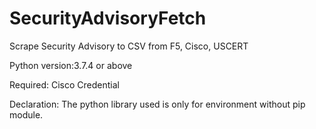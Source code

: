 # SecurityAdvisoryFetch
Scrape Security Advisory to CSV from F5, Cisco, USCERT

Python version:3.7.4 or above

Required: Cisco Credential

Declaration: The python library used is only for environment without pip module.

